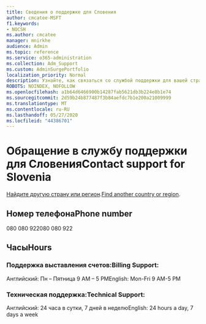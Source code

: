 ```yaml
---
title: Сведения о поддержке для Словения
author: cmcatee-MSFT
f1.keywords:
- NOCSH
ms.author: cmcatee
manager: mnirkhe
audience: Admin
ms.topic: reference
ms.service: o365-administration
ms.collection: Adm_Support
ms.custom: AdminSurgePortfolio
localization_priority: Normal
description: Узнайте, как связаться со службой поддержки для вашей страны или региона.
ROBOTS: NOINDEX, NOFOLLOW
ms.openlocfilehash: a1b64d6466900b14287fab5621db3b224e8b1e74
ms.sourcegitcommit: 2d59b24b877487f3b84aefdc7b1e200a21009999
ms.translationtype: MT
ms.contentlocale: ru-RU
ms.lasthandoff: 05/27/2020
ms.locfileid: "44386701"
---
```

# <a name="contact-support-for-slovenia"></a><span data-ttu-id="921f7-103">Обращение в службу поддержки для Словения</span><span class="sxs-lookup"><span data-stu-id="921f7-103">Contact support for Slovenia</span></span>

<span data-ttu-id="921f7-104">[Найдите другую страну или регион](../contact-support-for-business-products.md).</span><span class="sxs-lookup"><span data-stu-id="921f7-104">[Find another country or region](../contact-support-for-business-products.md).</span></span>

## <a name="phone-number"></a><span data-ttu-id="921f7-105">Номер телефона</span><span class="sxs-lookup"><span data-stu-id="921f7-105">Phone number</span></span>
<span data-ttu-id="921f7-106">080 080 922</span><span class="sxs-lookup"><span data-stu-id="921f7-106">080 080 922</span></span>

## <a name="hours"></a><span data-ttu-id="921f7-107">Часы</span><span class="sxs-lookup"><span data-stu-id="921f7-107">Hours</span></span>
### <a name="billing-support"></a><span data-ttu-id="921f7-108">Поддержка выставления счетов:</span><span class="sxs-lookup"><span data-stu-id="921f7-108">Billing Support:</span></span>

<span data-ttu-id="921f7-109">Английский: Пн – Пятница 9 AM – 5 PM</span><span class="sxs-lookup"><span data-stu-id="921f7-109">English: Mon-Fri 9 AM-5 PM</span></span>

### <a name="technical-support"></a><span data-ttu-id="921f7-110">Техническая поддержка:</span><span class="sxs-lookup"><span data-stu-id="921f7-110">Technical Support:</span></span>

<span data-ttu-id="921f7-111">Английский: 24 часа в сутки, 7 дней в неделю</span><span class="sxs-lookup"><span data-stu-id="921f7-111">English: 24 hours a day, 7 days a week</span></span>
